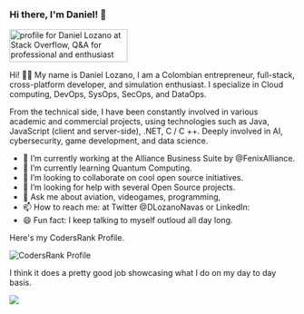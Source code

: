 ### Hi there, I'm Daniel! 👋

<a href="https://stackoverflow.com/users/6642226/daniel-lozano"><img src="https://stackoverflow.com/users/flair/6642226.png" width="208" height="58" alt="profile for Daniel Lozano at Stack Overflow, Q&amp;A for professional and enthusiast programmers" title="profile for Daniel Lozano at Stack Overflow, Q&amp;A for professional and enthusiast programmers"></a>

Hi! 👋🏻 My name is Daniel Lozano, I am a Colombian entrepreneur, full-stack, cross-platform developer, and simulation enthusiast. I specialize in Cloud computing, DevOps, SysOps, SecOps, and DataOps.

From the technical side, I have been constantly involved in various academic and commercial projects, using technologies such as Java, JavaScript (client and server-side), .NET,  C / C ++. Deeply involved in AI, cybersecurity, game development, and data science.

- 🔭 I’m currently working at the Alliance Business Suite by @FenixAlliance.
- 🌱 I’m currently learning Quantum Computing.
- 👯 I’m looking to collaborate on cool open source initiatives.
- 🤔 I’m looking for help with several Open Source projects.
- 💬 Ask me about aviation, videogames, programming, 
- 📫 How to reach me: at Twitter @DLozanoNavas or LinkedIn: 
- 😄 Fun fact: I keep talking to myself outloud all day long. 

Here's my CodersRank Profile. 

![CodersRank Profile](https://cr-ss-service.azurewebsites.net/api/ScreenShot?widget=summary&username=dlozanonavas&badges=12&show-avatar=false&style=--header-bg-color:%23000;--border-radius:10px)

I think it does a pretty good job showcasing what I do on my day to day basis.

<img  src="https://cr-skills-chart-widget.azurewebsites.net/api/api?username=dlozanonavas&style=--header-bg-color:%23000;--border-radius:10px"/>
